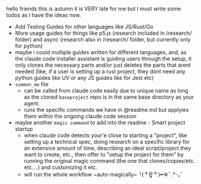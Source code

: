 hello friends this is autumn it is VERY late for me but I must write some todos as I have the ideas now.

- Add Testing Guides for other languages like JS/Rust/Go
- More usage guides for things like p5.js (research included in /research/ folder) and async (research also in /research/ folder, but currently only for python)
- maybe i could multiple guides written for different languages, and, as the claude code installer assistant is guiding users through the setup, it only clones the necessary parts and/or just deletes the parts that arent needed (like, if a user is setting up a rust project, they dont need any python guides like UV or any JS guides like for Jest etc)
- `summon_me` file
    - can be called from claude code easily due to unique name as long as the cloned `baseproject` repo is in the same base directory as your agent.
    - runs the specific commands we have in @readme.md but applyies them within the ongoing claude code session
- maybe another `magic command` to add into the readme - Smart project startup
    - when claude code detects your'e close to starting a "project", like setting up a technical spec, doing research on a specific library for an extensive amount of time, describing an ideal script/project they want to create, etc., then offer to "setup the project for them" by running the original magic command (the one that clones/copies/etc. etc....) and customizing it etc.
    - will run the whole workflow ~auto-magically~ ╰( ⁰ ਊ ⁰ )━☆ﾟ.*･｡ﾟ